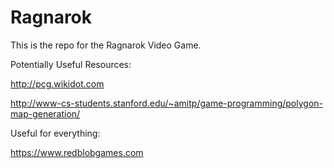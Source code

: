 # Ragnarok
This is the repo for the Ragnarok Video Game.


Potentially Useful Resources:

http://pcg.wikidot.com

http://www-cs-students.stanford.edu/~amitp/game-programming/polygon-map-generation/



Useful for everything:

https://www.redblobgames.com
